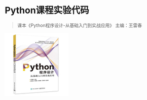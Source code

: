 # Python课程实验代码

> 课本《Python程序设计-从基础入门到实战应用》 主编：王雷春
<img src="https://github.com/SimonsLiu/python_course_experiment/blob/master/Python_Textbook_pictures.jpg" width="200" height="200" alt="课本"/>

